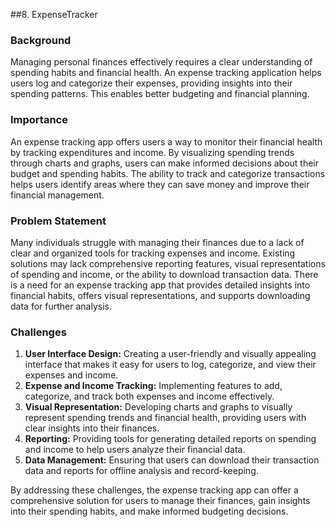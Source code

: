 ##8. ExpenseTracker
### Background

Managing personal finances effectively requires a clear understanding of spending habits and financial health. An expense tracking application helps users log and categorize their expenses, providing insights into their spending patterns. This enables better budgeting and financial planning.

### Importance

An expense tracking app offers users a way to monitor their financial health by tracking expenditures and income. By visualizing spending trends through charts and graphs, users can make informed decisions about their budget and spending habits. The ability to track and categorize transactions helps users identify areas where they can save money and improve their financial management.

### Problem Statement

Many individuals struggle with managing their finances due to a lack of clear and organized tools for tracking expenses and income. Existing solutions may lack comprehensive reporting features, visual representations of spending and income, or the ability to download transaction data. There is a need for an expense tracking app that provides detailed insights into financial habits, offers visual representations, and supports downloading data for further analysis.

### Challenges

1. **User Interface Design:** Creating a user-friendly and visually appealing interface that makes it easy for users to log, categorize, and view their expenses and income.
2. **Expense and Income Tracking:** Implementing features to add, categorize, and track both expenses and income effectively.
3. **Visual Representation:** Developing charts and graphs to visually represent spending trends and financial health, providing users with clear insights into their finances.
4. **Reporting:** Providing tools for generating detailed reports on spending and income to help users analyze their financial data.
5. **Data Management:** Ensuring that users can download their transaction data and reports for offline analysis and record-keeping.

By addressing these challenges, the expense tracking app can offer a comprehensive solution for users to manage their finances, gain insights into their spending habits, and make informed budgeting decisions.
